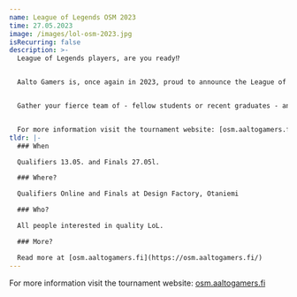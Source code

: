 ```yaml
---
name: League of Legends OSM 2023
time: 27.05.2023
image: /images/lol-osm-2023.jpg
isRecurring: false
description: >-
  League of Legends players, are you ready⁉️


  Aalto Gamers is, once again in 2023, proud to announce the League of Legends Finnish Student Championships🔥


  Gather your fierce team of - fellow students or recent graduates - and face off against others for a chance to win a portion of the 2000€ prize pool and the glory of hoisting the LOL OSM trophy🏆


  For more information visit the tournament website: [osm.aaltogamers.fi](https://osm.aaltogamers.fi/)
tldr: |-
  ### When

  Qualifiers 13.05. and Finals 27.05l.

  ### Where?

  Qualifiers Online and Finals at Design Factory, Otaniemi

  ### Who?

  All people interested in quality LoL.

  ### More?

  Read more at [osm.aaltogamers.fi](https://osm.aaltogamers.fi/)
---
```

For more information visit the tournament website: [osm.aaltogamers.fi](https://osm.aaltogamers.fi/)